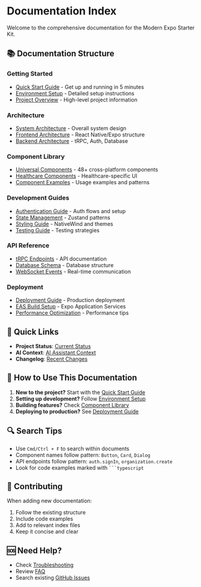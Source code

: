 # Documentation Index

Welcome to the comprehensive documentation for the Modern Expo Starter Kit.

## 📚 Documentation Structure

### Getting Started
- [Quick Start Guide](./guides/getting-started.md) - Get up and running in 5 minutes
- [Environment Setup](../ENVIRONMENT_SETUP.md) - Detailed setup instructions
- [Project Overview](../README.md) - High-level project information

### Architecture
- [System Architecture](./architecture/overview.md) - Overall system design
- [Frontend Architecture](./architecture/frontend.md) - React Native/Expo structure
- [Backend Architecture](./architecture/backend.md) - tRPC, Auth, Database

### Component Library
- [Universal Components](./components/universal/) - 48+ cross-platform components
- [Healthcare Components](./components/healthcare/) - Healthcare-specific UI
- [Component Examples](./components/examples/) - Usage examples and patterns

### Development Guides
- [Authentication Guide](./guides/authentication.md) - Auth flows and setup
- [State Management](./guides/state-management.md) - Zustand patterns
- [Styling Guide](./guides/styling.md) - NativeWind and themes
- [Testing Guide](./guides/testing.md) - Testing strategies

### API Reference
- [tRPC Endpoints](./api/trpc-endpoints.md) - API documentation
- [Database Schema](./api/database-schema.md) - Database structure
- [WebSocket Events](./api/websocket-events.md) - Real-time communication

### Deployment
- [Deployment Guide](./guides/deployment.md) - Production deployment
- [EAS Build Setup](./guides/eas-build.md) - Expo Application Services
- [Performance Optimization](../OPTIMIZATION_GUIDE.md) - Performance tips

## 🚀 Quick Links

- **Project Status**: [Current Status](../PROJECT_STATUS.md)
- **AI Context**: [AI Assistant Context](../AI_ASSISTANT_CONTEXT.md)
- **Changelog**: [Recent Changes](../CHANGELOG.md)

## 📖 How to Use This Documentation

1. **New to the project?** Start with the [Quick Start Guide](./guides/getting-started.md)
2. **Setting up development?** Follow [Environment Setup](../ENVIRONMENT_SETUP.md)
3. **Building features?** Check [Component Library](./components/universal/)
4. **Deploying to production?** See [Deployment Guide](./guides/deployment.md)

## 🔍 Search Tips

- Use `Cmd/Ctrl + F` to search within documents
- Component names follow pattern: `Button`, `Card`, `Dialog`
- API endpoints follow pattern: `auth.signIn`, `organization.create`
- Look for code examples marked with ` ```typescript `

## 📝 Contributing

When adding new documentation:
1. Follow the existing structure
2. Include code examples
3. Add to relevant index files
4. Keep it concise and clear

## 🆘 Need Help?

- Check [Troubleshooting](./guides/troubleshooting.md)
- Review [FAQ](./guides/faq.md)
- Search existing [GitHub Issues](https://github.com/your-repo/issues)